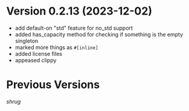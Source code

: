 # Version 0.2.13 (2023-12-02)

* add default-on "std" feature for no_std support
* added has_capacity method for checking if something is the empty singleton
* marked more things as `#[inline]`
* added license files
* appeased clippy

# Previous Versions

*shrug*